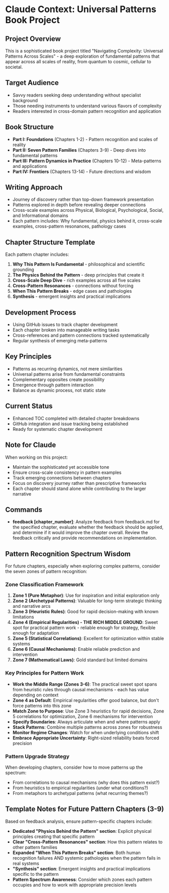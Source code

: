 # Claude Context: Universal Patterns Book Project

## Project Overview
This is a sophisticated book project titled "Navigating Complexity: Universal Patterns Across Scales" - a deep exploration of fundamental patterns that appear across all scales of reality, from quantum to cosmic, cellular to societal.

## Target Audience
- Savvy readers seeking deep understanding without specialist background
- Those needing instruments to understand various flavors of complexity
- Readers interested in cross-domain pattern recognition and application

## Book Structure
- **Part I: Foundations** (Chapters 1-2) - Pattern recognition and scales of reality
- **Part II: Seven Pattern Families** (Chapters 3-9) - Deep dives into fundamental patterns
- **Part III: Pattern Dynamics in Practice** (Chapters 10-12) - Meta-patterns and applications
- **Part IV: Frontiers** (Chapters 13-14) - Future directions and wisdom

## Writing Approach
- Journey of discovery rather than top-down framework presentation
- Patterns explored in depth before revealing deeper connections
- Cross-scale examples across Physical, Biological, Psychological, Social, and Informational domains
- Each pattern includes: Why fundamental, physics behind it, cross-scale examples, cross-pattern resonances, pathology cases

## Chapter Structure Template
Each pattern chapter includes:
1. **Why This Pattern Is Fundamental** - philosophical and scientific grounding
2. **The Physics Behind the Pattern** - deep principles that create it
3. **Cross-Scale Deep Dive** - rich examples across all five scales
4. **Cross-Pattern Resonances** - connections without forcing
5. **When This Pattern Breaks** - edge cases and pathologies
6. **Synthesis** - emergent insights and practical implications

## Development Process
- Using GitHub issues to track chapter development
- Each chapter broken into manageable writing tasks
- Cross-references and pattern connections tracked systematically
- Regular synthesis of emerging meta-patterns

## Key Principles
- Patterns as recurring dynamics, not mere similarities
- Universal patterns arise from fundamental constraints
- Complementary opposites create possibility
- Emergence through pattern interaction
- Balance as dynamic process, not static state

## Current Status
- Enhanced TOC completed with detailed chapter breakdowns
- GitHub integration and issue tracking being established
- Ready for systematic chapter development

## Note for Claude
When working on this project:
- Maintain the sophisticated yet accessible tone
- Ensure cross-scale consistency in pattern examples
- Track emerging connections between chapters
- Focus on discovery journey rather than prescriptive frameworks
- Each chapter should stand alone while contributing to the larger narrative

## Commands
- **feedback [chapter_number]**: Analyze feedback from feedback.md for the specified chapter, evaluate whether the feedback should be applied, and determine if it would improve the chapter overall. Review the feedback critically and provide recommendations on implementation.

## Pattern Recognition Spectrum Wisdom
For future chapters, especially when exploring complex patterns, consider the seven zones of pattern recognition:

### Zone Classification Framework
1. **Zone 1 (Pure Metaphor)**: Use for inspiration and initial exploration only
2. **Zone 2 (Archetypal Patterns)**: Valuable for long-term strategic thinking and narrative arcs  
3. **Zone 3 (Heuristic Rules)**: Good for rapid decision-making with known limitations
4. **Zone 4 (Empirical Regularities) - THE RICH MIDDLE GROUND**: Sweet spot for practical pattern work - reliable enough for strategy, flexible enough for adaptation
5. **Zone 5 (Statistical Correlations)**: Excellent for optimization within stable systems
6. **Zone 6 (Causal Mechanisms)**: Enable reliable prediction and intervention
7. **Zone 7 (Mathematical Laws)**: Gold standard but limited domains

### Key Principles for Pattern Work
- **Work the Middle Range (Zones 3-6)**: The practical sweet spot spans from heuristic rules through causal mechanisms - each has value depending on context
- **Zone 4 as Default**: Empirical regularities offer good balance, but don't force patterns into this zone
- **Match Zone to Purpose**: Use Zone 3 heuristics for rapid decisions, Zone 5 correlations for optimization, Zone 6 mechanisms for intervention
- **Specify Boundaries**: Always articulate when and where patterns apply
- **Stack Patterns**: Combine multiple patterns across zones for robustness
- **Monitor Regime Changes**: Watch for when underlying conditions shift
- **Embrace Appropriate Uncertainty**: Right-sized reliability beats forced precision

### Pattern Upgrade Strategy
When developing chapters, consider how to move patterns up the spectrum:
- From correlations to causal mechanisms (why does this pattern exist?)
- From heuristics to empirical regularities (under what conditions?)
- From metaphors to archetypal patterns (what recurring themes?)

## Template Notes for Future Pattern Chapters (3-9)
Based on feedback analysis, ensure pattern-specific chapters include:
- **Dedicated "Physics Behind the Pattern" section**: Explicit physical principles creating that specific pattern
- **Clear "Cross-Pattern Resonances" section**: How this pattern relates to other pattern families
- **Expanded "When This Pattern Breaks" section**: Both human recognition failures AND systemic pathologies when the pattern fails in real systems
- **"Synthesis" section**: Emergent insights and practical implications specific to the pattern
- **Pattern Spectrum Awareness**: Consider which zones each pattern occupies and how to work with appropriate precision levels